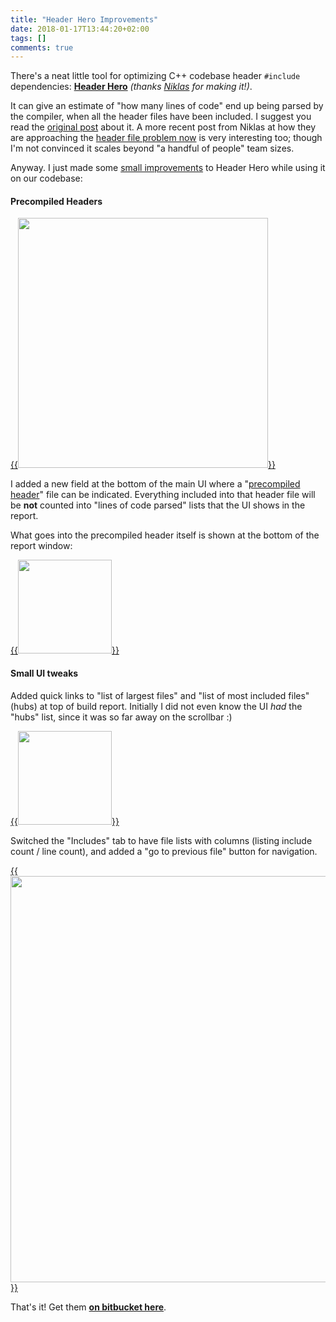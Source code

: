 ```yaml
---
title: "Header Hero Improvements"
date: 2018-01-17T13:44:20+02:00
tags: []
comments: true
---
```


There's a neat little tool for optimizing C++ codebase header `#include` dependencies:
**[Header Hero](http://bitsquid.blogspot.lt/2011/10/caring-by-sharing-header-hero.html)**
*(thanks [Niklas](https://twitter.com/niklasfrykholm) for making it!)*.

It can give an estimate of "how many lines of code" end up being parsed by the
compiler, when all the header files have been included. I suggest you read the
[original post](http://bitsquid.blogspot.lt/2011/10/caring-by-sharing-header-hero.html) about it.
A more recent post from Niklas at how they are approaching
the [header file problem now](http://ourmachinery.com/post/physical-design/) is very interesting
too; though I'm not convinced it scales beyond "a handful of people" team sizes.

Anyway. I just made some [small improvements](https://bitbucket.org/aras_p/header_hero/commits/all)
to Header Hero while using it on our codebase:


#### Precompiled Headers

[{{<img src="/img/blog/2018/header_hero1.png" width="400">}}](/img/blog/2018/header_hero1.png)

I added a new field at the bottom of the main UI where a
"[precompiled header](https://en.wikipedia.org/wiki/Precompiled_header)" file can be indicated.
Everything included into that header file will be **not** counted into "lines of code parsed"
lists that the UI shows in the report.

What goes into the precompiled header itself is shown at the bottom of the report window:

[{{<img src="/img/blog/2018/header_hero3.png" width="150">}}](/img/blog/2018/header_hero3.png)


#### Small UI tweaks

Added quick links to "list of largest files" and "list of most included files" (hubs) at top of build
report. Initially I did not even know the UI *had* the "hubs" list, since it was so far away on the scrollbar :)

[{{<img src="/img/blog/2018/header_hero2.png" width="150">}}](/img/blog/2018/header_hero2.png)

Switched the "Includes" tab to have file lists with columns (listing include count / line count), and added
a "go to previous file" button for navigation.

[{{<img src="/img/blog/2018/header_hero4.png" width="650">}}](/img/blog/2018/header_hero4.png)


That's it! Get them **[on bitbucket here](https://bitbucket.org/aras_p/header_hero)**.

